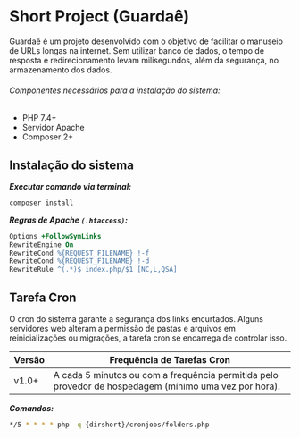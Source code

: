 # Short Project (Guardaê)

Guardaê é um projeto desenvolvido com o objetivo de facilitar o manuseio de URLs longas na internet. Sem utilizar banco de dados, o tempo de resposta e redirecionamento levam milisegundos, além da segurança, no armazenamento dos dados.

###### Componentes necessários para a instalação do sistema:

- PHP 7.4+
- Servidor Apache
- Composer 2+

## Instalação do sistema

***Executar comando via terminal:***

```sh
composer install
```

***Regras de Apache `(.htaccess)`:***

```apache
Options +FollowSymLinks
RewriteEngine On
RewriteCond %{REQUEST_FILENAME} !-f
RewriteCond %{REQUEST_FILENAME} !-d
RewriteRule ^(.*)$ index.php/$1 [NC,L,QSA]
```

## Tarefa Cron

O cron do sistema garante a segurança dos links encurtados. Alguns servidores web alteram a permissão de pastas e arquivos em reinicializações ou migrações, a tarefa cron se encarrega de controlar isso.

| Versão | Frequência de Tarefas Cron |
| ------ | ------ |
| v1.0+ | A cada 5 minutos ou com a frequência permitida pelo provedor de hospedagem (mínimo uma vez por hora). |

***Comandos:***
```sh
*/5 * * * * php -q {dirshort}/cronjobs/folders.php
```